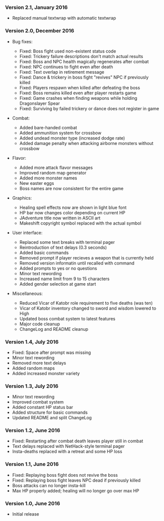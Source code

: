 ### Version 2.1, January 2016
- Replaced manual textwrap with automatic textwrap

### Version 2.0, December 2016
- Bug fixes:
	- Fixed: Boss fight used non-existent status code
	- Fixed: Trickery failure descriptions don't match actual results
	- Fixed: Boss and NPC health magically regenerates after combat
	- Fixed: NPC continues to fight even after death
	- Fixed: Text overlap in retirement message
	- Fixed: Dance & trickery in boss fight "revives" NPC if previously killed
	- Fixed: Players respawn when killed after defeating the boss
	- Fixed: Boss remains killed even after player restarts game
	- Fixed: Game crashes when finding weapons while holding Dragonslayer Spear
	- Fixed: Surviving by failed trickery or dance does not register in game

- Combat:
	- Added bare-handed combat
	- Added ammunition system for crossbow
	- Added undead monster type (increased dodge rate)
	- Added damage penalty when attacking airborne monsters without crossbow

- Flavor:
	- Added more attack flavor messages
	- Improved random map generator
	- Added more monster names
	- New easter eggs
	- Boss names are now consistent for the entire game

- Graphics:
	- Healing spell effects now are shown in light blue font
	- HP bar now changes color depending on current HP
	- JAdventure title now written in ASCII art
	- Makeshift copyright symbol replaced with the actual symbol

- User interface:
	- Replaced some text breaks with terminal pager
	- Reintroduction of text delays (0.3 seconds)
	- Added basic commands
	- Removed prompt if player recieves a weapon that is currently held
	- Removed version informatin until recalled with command
	- Added prompts to yes or no questions
	- Minor text rewording
	- Increased  name limit from 9 to 15 characters
	- Added gender selection at game start

- Miscellaneous:
	- Reduced Vicar of Katobr role requirement to five deaths (was ten)
	- Vicar of Katobr inventory changed to sword and wisdom lowered to High
	- Updated boss combat system to latest features
	- Major code cleanup
	- ChangeLog and README cleanup

### Version 1.4, July 2016
- Fixed: Space after prompt was missing
- Minor text rewording
- Removed more text delays
- Added random maps
- Added increased monster variety

### Version 1.3, July 2016
- Minor text rewording
- Improved combat system
- Added constant HP status bar
- Added structure for basic commands
- Updated README and split ChangeLog

### Version 1.2, June 2016
- Fixed: Restarting after combat death leaves player still in combat
- Text delays replaced with NetHack-style terminal pager
- Insta-deaths replaced with a retreat and some HP loss

### Version 1.1, June 2016
- Fixed: Replaying boss fight does not revive the boss
- Fixed: Replaying boss fight leaves NPC dead if previously killed
- Boss attacks can no longer insta-kill
- Max HP properly added; healing will no longer go over max HP

### Version 1.0, June 2016
- Initial release